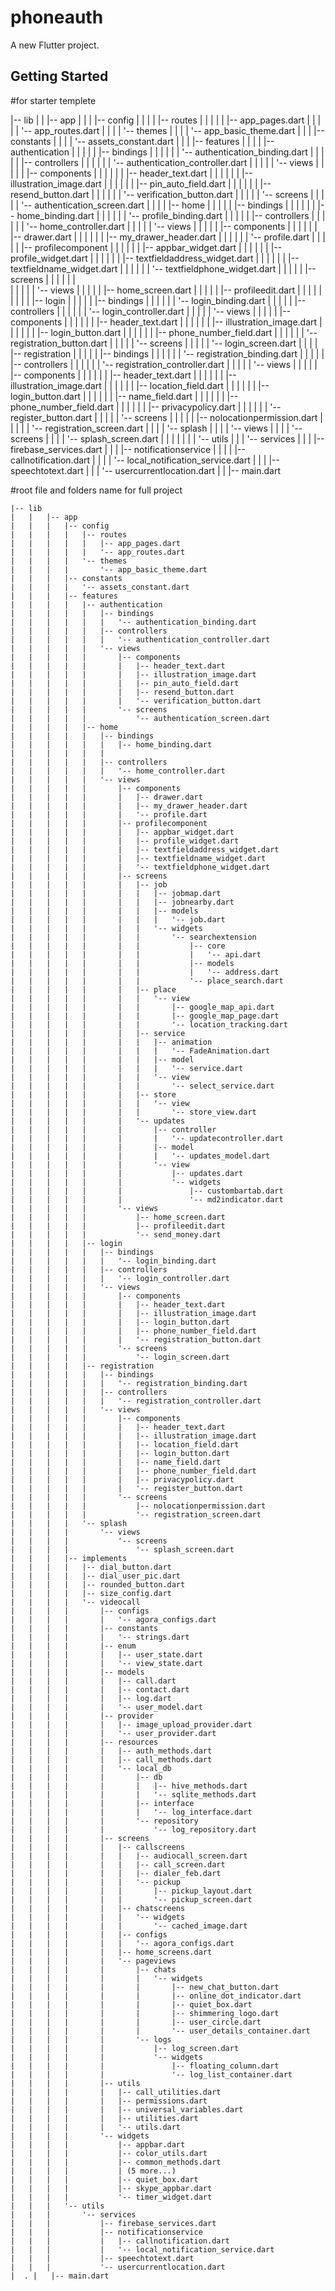 # phoneauth

A new Flutter project.

## Getting Started

#for starter templete

|-- lib
|   |   |-- app
|   |   |   |-- config
|   |   |   |   |-- routes
|   |   |   |   |   |-- app_pages.dart
|   |   |   |   |   '-- app_routes.dart
|   |   |   |   '-- themes
|   |   |   |       '-- app_basic_theme.dart
|   |   |   |-- constants
|   |   |   |   '-- assets_constant.dart
|   |   |   |-- features
|   |   |   |   |-- authentication
|   |   |   |   |   |-- bindings
|   |   |   |   |   |   '-- authentication_binding.dart
|   |   |   |   |   |-- controllers
|   |   |   |   |   |   '-- authentication_controller.dart
|   |   |   |   |   '-- views
|   |   |   |   |       |-- components
|   |   |   |   |       |   |-- header_text.dart
|   |   |   |   |       |   |-- illustration_image.dart
|   |   |   |   |       |   |-- pin_auto_field.dart
|   |   |   |   |       |   |-- resend_button.dart
|   |   |   |   |       |   '-- verification_button.dart
|   |   |   |   |       '-- screens
|   |   |   |   |           '-- authentication_screen.dart
|   |   |   |   |-- home
|   |   |   |   |   |-- bindings
|   |   |   |   |   |   |-- home_binding.dart
|   |   |   |   |   |   '-- profile_binding.dart
|   |   |   |   |   |-- controllers
|   |   |   |   |   |   '-- home_controller.dart
|   |   |   |   |   '-- views
|   |   |   |   |       |-- components
|   |   |   |   |       |   |-- drawer.dart
|   |   |   |   |       |   |-- my_drawer_header.dart
|   |   |   |   |       |   '-- profile.dart
|   |   |   |   |       |-- profilecomponent
|   |   |   |   |       |   |-- appbar_widget.dart
|   |   |   |   |       |   |-- profile_widget.dart
|   |   |   |   |       |   |-- textfieldaddress_widget.dart
|   |   |   |   |       |   |-- textfieldname_widget.dart
|   |   |   |   |       |   '-- textfieldphone_widget.dart
|   |   |   |   |       |-- screens
|   |   |   |   |       |   
|   |   |   |   |       '-- views
|   |   |   |   |           |-- home_screen.dart
|   |   |   |   |           |-- profileedit.dart
|   |   |   |   |          
|   |   |   |   |-- login
|   |   |   |   |   |-- bindings
|   |   |   |   |   |   '-- login_binding.dart
|   |   |   |   |   |-- controllers
|   |   |   |   |   |   '-- login_controller.dart
|   |   |   |   |   '-- views
|   |   |   |   |       |-- components
|   |   |   |   |       |   |-- header_text.dart
|   |   |   |   |       |   |-- illustration_image.dart
|   |   |   |   |       |   |-- login_button.dart
|   |   |   |   |       |   |-- phone_number_field.dart
|   |   |   |   |       |   '-- registration_button.dart
|   |   |   |   |       '-- screens
|   |   |   |   |           '-- login_screen.dart
|   |   |   |   |-- registration
|   |   |   |   |   |-- bindings
|   |   |   |   |   |   '-- registration_binding.dart
|   |   |   |   |   |-- controllers
|   |   |   |   |   |   '-- registration_controller.dart
|   |   |   |   |   '-- views
|   |   |   |   |       |-- components
|   |   |   |   |       |   |-- header_text.dart
|   |   |   |   |       |   |-- illustration_image.dart
|   |   |   |   |       |   |-- location_field.dart
|   |   |   |   |       |   |-- login_button.dart
|   |   |   |   |       |   |-- name_field.dart
|   |   |   |   |       |   |-- phone_number_field.dart
|   |   |   |   |       |   |-- privacypolicy.dart
|   |   |   |   |       |   '-- register_button.dart
|   |   |   |   |       '-- screens
|   |   |   |   |           |-- nolocationpermission.dart
|   |   |   |   |           '-- registration_screen.dart
|   |   |   |   '-- splash
|   |   |   |       '-- views
|   |   |   |           '-- screens
|   |   |   |               '-- splash_screen.dart
|   |   |   |
|   |   |   '-- utils
|   |   |       '-- services
|   |   |           |-- firebase_services.dart
|   |   |           |-- notificationservice
|   |   |           |   |-- callnotification.dart
|   |   |           |   '-- local_notification_service.dart
|   |   |           |-- speechtotext.dart
|   |   |           '-- usercurrentlocation.dart
|   |   |-- main.dart

#root file and folders name for full project
```
|-- lib
|   |   |-- app
|   |   |   |-- config
|   |   |   |   |-- routes
|   |   |   |   |   |-- app_pages.dart
|   |   |   |   |   '-- app_routes.dart
|   |   |   |   '-- themes
|   |   |   |       '-- app_basic_theme.dart
|   |   |   |-- constants
|   |   |   |   '-- assets_constant.dart
|   |   |   |-- features
|   |   |   |   |-- authentication
|   |   |   |   |   |-- bindings
|   |   |   |   |   |   '-- authentication_binding.dart
|   |   |   |   |   |-- controllers
|   |   |   |   |   |   '-- authentication_controller.dart
|   |   |   |   |   '-- views
|   |   |   |   |       |-- components
|   |   |   |   |       |   |-- header_text.dart
|   |   |   |   |       |   |-- illustration_image.dart
|   |   |   |   |       |   |-- pin_auto_field.dart
|   |   |   |   |       |   |-- resend_button.dart
|   |   |   |   |       |   '-- verification_button.dart
|   |   |   |   |       '-- screens
|   |   |   |   |           '-- authentication_screen.dart
|   |   |   |   |-- home
|   |   |   |   |   |-- bindings
|   |   |   |   |   |   |-- home_binding.dart
|   |   |   |   |   |   
|   |   |   |   |   |-- controllers
|   |   |   |   |   |   '-- home_controller.dart
|   |   |   |   |   '-- views
|   |   |   |   |       |-- components
|   |   |   |   |       |   |-- drawer.dart
|   |   |   |   |       |   |-- my_drawer_header.dart
|   |   |   |   |       |   '-- profile.dart
|   |   |   |   |       |-- profilecomponent
|   |   |   |   |       |   |-- appbar_widget.dart
|   |   |   |   |       |   |-- profile_widget.dart
|   |   |   |   |       |   |-- textfieldaddress_widget.dart
|   |   |   |   |       |   |-- textfieldname_widget.dart
|   |   |   |   |       |   '-- textfieldphone_widget.dart
|   |   |   |   |       |-- screens
|   |   |   |   |       |   |-- job
|   |   |   |   |       |   |   |-- jobmap.dart
|   |   |   |   |       |   |   |-- jobnearby.dart
|   |   |   |   |       |   |   |-- models
|   |   |   |   |       |   |   |   '-- job.dart
|   |   |   |   |       |   |   '-- widgets
|   |   |   |   |       |   |       '-- searchextension
|   |   |   |   |       |   |           |-- core
|   |   |   |   |       |   |           |   '-- api.dart
|   |   |   |   |       |   |           |-- models
|   |   |   |   |       |   |           |   '-- address.dart
|   |   |   |   |       |   |           '-- place_search.dart
|   |   |   |   |       |   |-- place
|   |   |   |   |       |   |   '-- view
|   |   |   |   |       |   |       |-- google_map_api.dart
|   |   |   |   |       |   |       |-- google_map_page.dart
|   |   |   |   |       |   |       '-- location_tracking.dart
|   |   |   |   |       |   |-- service
|   |   |   |   |       |   |   |-- animation
|   |   |   |   |       |   |   |   '-- FadeAnimation.dart
|   |   |   |   |       |   |   |-- model
|   |   |   |   |       |   |   |   '-- service.dart
|   |   |   |   |       |   |   '-- view
|   |   |   |   |       |   |       '-- select_service.dart
|   |   |   |   |       |   |-- store
|   |   |   |   |       |   |   '-- view
|   |   |   |   |       |   |       '-- store_view.dart
|   |   |   |   |       |   '-- updates
|   |   |   |   |       |       |-- controller
|   |   |   |   |       |       |   '-- updatecontroller.dart
|   |   |   |   |       |       |-- model
|   |   |   |   |       |       |   '-- updates_model.dart
|   |   |   |   |       |       '-- view
|   |   |   |   |       |           |-- updates.dart
|   |   |   |   |       |           '-- widgets
|   |   |   |   |       |               |-- custombartab.dart
|   |   |   |   |       |               '-- md2indicator.dart
|   |   |   |   |       '-- views
|   |   |   |   |           |-- home_screen.dart
|   |   |   |   |           |-- profileedit.dart
|   |   |   |   |           '-- send_money.dart
|   |   |   |   |-- login
|   |   |   |   |   |-- bindings
|   |   |   |   |   |   '-- login_binding.dart
|   |   |   |   |   |-- controllers
|   |   |   |   |   |   '-- login_controller.dart
|   |   |   |   |   '-- views
|   |   |   |   |       |-- components
|   |   |   |   |       |   |-- header_text.dart
|   |   |   |   |       |   |-- illustration_image.dart
|   |   |   |   |       |   |-- login_button.dart
|   |   |   |   |       |   |-- phone_number_field.dart
|   |   |   |   |       |   '-- registration_button.dart
|   |   |   |   |       '-- screens
|   |   |   |   |           '-- login_screen.dart
|   |   |   |   |-- registration
|   |   |   |   |   |-- bindings
|   |   |   |   |   |   '-- registration_binding.dart
|   |   |   |   |   |-- controllers
|   |   |   |   |   |   '-- registration_controller.dart
|   |   |   |   |   '-- views
|   |   |   |   |       |-- components
|   |   |   |   |       |   |-- header_text.dart
|   |   |   |   |       |   |-- illustration_image.dart
|   |   |   |   |       |   |-- location_field.dart
|   |   |   |   |       |   |-- login_button.dart
|   |   |   |   |       |   |-- name_field.dart
|   |   |   |   |       |   |-- phone_number_field.dart
|   |   |   |   |       |   |-- privacypolicy.dart
|   |   |   |   |       |   '-- register_button.dart
|   |   |   |   |       '-- screens
|   |   |   |   |           |-- nolocationpermission.dart
|   |   |   |   |           '-- registration_screen.dart
|   |   |   |   '-- splash
|   |   |   |       '-- views
|   |   |   |           '-- screens
|   |   |   |               '-- splash_screen.dart
|   |   |   |-- implements
|   |   |   |   |-- dial_button.dart
|   |   |   |   |-- dial_user_pic.dart
|   |   |   |   |-- rounded_button.dart
|   |   |   |   |-- size_config.dart
|   |   |   |   '-- videocall
|   |   |   |       |-- configs
|   |   |   |       |   '-- agora_configs.dart
|   |   |   |       |-- constants
|   |   |   |       |   '-- strings.dart
|   |   |   |       |-- enum
|   |   |   |       |   |-- user_state.dart
|   |   |   |       |   '-- view_state.dart
|   |   |   |       |-- models
|   |   |   |       |   |-- call.dart
|   |   |   |       |   |-- contact.dart
|   |   |   |       |   |-- log.dart
|   |   |   |       |   '-- user_model.dart
|   |   |   |       |-- provider
|   |   |   |       |   |-- image_upload_provider.dart
|   |   |   |       |   '-- user_provider.dart
|   |   |   |       |-- resources
|   |   |   |       |   |-- auth_methods.dart
|   |   |   |       |   |-- call_methods.dart
|   |   |   |       |   '-- local_db
|   |   |   |       |       |-- db
|   |   |   |       |       |   |-- hive_methods.dart
|   |   |   |       |       |   '-- sqlite_methods.dart
|   |   |   |       |       |-- interface
|   |   |   |       |       |   '-- log_interface.dart
|   |   |   |       |       '-- repository
|   |   |   |       |           '-- log_repository.dart
|   |   |   |       |-- screens
|   |   |   |       |   |-- callscreens
|   |   |   |       |   |   |-- audiocall_screen.dart
|   |   |   |       |   |   |-- call_screen.dart
|   |   |   |       |   |   |-- dialer_feb.dart
|   |   |   |       |   |   '-- pickup
|   |   |   |       |   |       |-- pickup_layout.dart
|   |   |   |       |   |       '-- pickup_screen.dart
|   |   |   |       |   |-- chatscreens
|   |   |   |       |   |   '-- widgets
|   |   |   |       |   |       '-- cached_image.dart
|   |   |   |       |   |-- configs
|   |   |   |       |   |   '-- agora_configs.dart
|   |   |   |       |   |-- home_screens.dart
|   |   |   |       |   '-- pageviews
|   |   |   |       |       |-- chats
|   |   |   |       |       |   '-- widgets
|   |   |   |       |       |       |-- new_chat_button.dart
|   |   |   |       |       |       |-- online_dot_indicator.dart
|   |   |   |       |       |       |-- quiet_box.dart
|   |   |   |       |       |       |-- shimmering_logo.dart
|   |   |   |       |       |       |-- user_circle.dart
|   |   |   |       |       |       '-- user_details_container.dart
|   |   |   |       |       '-- logs
|   |   |   |       |           |-- log_screen.dart
|   |   |   |       |           '-- widgets
|   |   |   |       |               |-- floating_column.dart
|   |   |   |       |               '-- log_list_container.dart
|   |   |   |       |-- utils
|   |   |   |       |   |-- call_utilities.dart
|   |   |   |       |   |-- permissions.dart
|   |   |   |       |   |-- universal_variables.dart
|   |   |   |       |   |-- utilities.dart
|   |   |   |       |   '-- utils.dart
|   |   |   |       '-- widgets
|   |   |   |           |-- appbar.dart
|   |   |   |           |-- color_utils.dart
|   |   |   |           |-- common_methods.dart
|   |   |   |           | (5 more...)
|   |   |   |           |-- quiet_box.dart
|   |   |   |           |-- skype_appbar.dart
|   |   |   |           '-- timer_widget.dart
|   |   |   '-- utils
|   |   |       '-- services
|   |   |           |-- firebase_services.dart
|   |   |           |-- notificationservice
|   |   |           |   |-- callnotification.dart
|   |   |           |   '-- local_notification_service.dart
|   |   |           |-- speechtotext.dart
|   |   |           '-- usercurrentlocation.dart
|  . |   |-- main.dart
```
